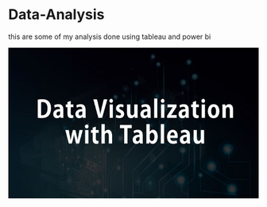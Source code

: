 # Data-Analysis
this are some of my analysis done using tableau and power bi

<a href="" rel="tableau"><img src="https://github.com/Adetayo047/Data-Analysis/blob/main/data-visualization-with-tableau.jpg" alt="" /></a>
